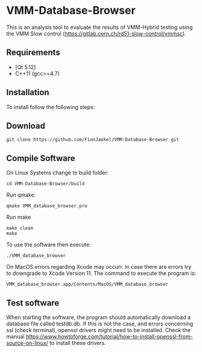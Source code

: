 # VMM-Database-Browser
This is an analysis tool to evaluate the results of VMM-Hybrid testing using the VMM Slow control (https://gitlab.cern.ch/rd51-slow-control/vmmsc). 

## Requirements
* [Qt 5.12]
* C++11 (gcc>=4.7)

## Installation
To install follow the following steps:

## Download 
```
git clone https://github.com/FinnJaekel/VMM-Database-Browser.git
```

## Compile Software
On Linux Systems change to build folder:
```
cd VMM-Database-Browser/build
```
Run qmake:
```
qmake VMM_database_browser.pro
```
Run make
```
make clean
make
```
To use the software then execute:
```
./VMM_database_browser
```

On MacOS errors regarding Xcode may occurr. In case there are errors try to downgrade to Xcode Version 11. The command to execute the program is:
```
VMM_database_browser.app/Contents/MacOS/VMM_database_browser
```
## Test software
When starting the software, the program should automatically download a database file called testdb.db. If this is not the case, and errors concerning ssl (check terminal), openssl drivers might need to be installed. Check the manual https://www.howtoforge.com/tutorial/how-to-install-openssl-from-source-on-linux/ to install these drivers. 
